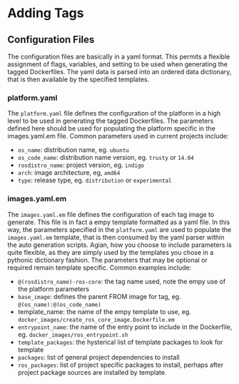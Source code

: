 # Adding Tags

## Configuration Files
The configuration files are basically in a yaml format. This permits a flexible assignment of flags, variables, and setting to be used when generating the tagged Dockerfiles. The yaml data is parsed into an ordered data dictionary, that is then available by the specified templates.

### platform.yaml
The `platform.yaml` file defines the configuration of the platform in a high level to be used in generating the tagged Dockerfiles. The parameters defined here should be used for populating the platform specific in the images.yaml.em file. Common parameters used in current projects include:

* `os_name`: distribution name, eg. `ubuntu`
* `os_code_name`: distribution name version, eg. `trusty` or `14.04`
* `rosdistro_name`: project version, eg. `indigo`
* `arch`: image architecture, eg, `amd64`
* `type`: release type, eg. `distribution` or `experimental`

### images.yaml.em
The `images.yaml.em` file defines the configuration of each tag image to generate. This file is in fact a empy template formatted as a yaml file. In this way, the parameters specified in the `platform.yaml` are used to populate the `images.yaml.em` template, that is then consumed by the yaml parser within the auto generation scripts. Agian, how you choose to include parameters is quite flexible, as they are simply used by the templates you chose in a pythonic dictionary fashion. The parameters that may be optional or required remain template specific. Common examples include:

* `@(rosdistro_name)-ros-core`: the tag name used, note the empy use of the platform parameters
 * `base_image`: defines the parent FROM image for tag, eg. `@(os_name):@(os_code_name)`
 * template_name: the name of the empy template to use, eg. `docker_images/create_ros_core_image.Dockerfile.em`
 * `entrypoint_name`: the name of the entry point to include in the Dockerfile, eg. `docker_images/ros_entrypoint.sh`
 * `template_packages`: the hysterical list of template packages to look for template
 * `packages`: list of general project dependencies to install
 * `ros_packages`: list of project specific packages to install, perhaps after project package sources are installed by template.
